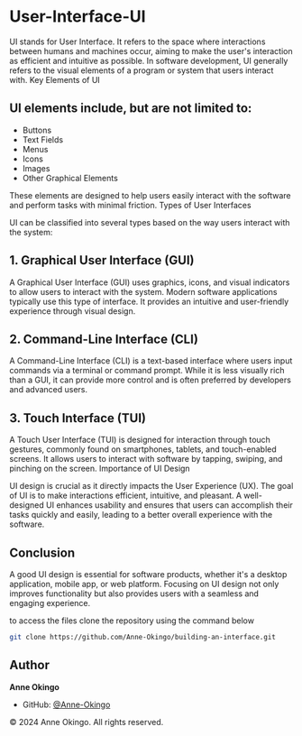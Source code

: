 # User-Interface-UI
UI stands for User Interface. It refers to the space where interactions between humans and machines occur, aiming to make the user's interaction as efficient and intuitive as possible.
In software development, UI generally refers to the visual elements of a program or system that users interact with.
Key Elements of UI

## UI elements include, but are not limited to:

- Buttons
- Text Fields
- Menus
- Icons
- Images
- Other Graphical Elements

These elements are designed to help users easily interact with the software and perform tasks with minimal friction.
Types of User Interfaces

UI can be classified into several types based on the way users interact with the system:
## 1. Graphical User Interface (GUI)

A Graphical User Interface (GUI) uses graphics, icons, and visual indicators to allow users to interact with the system. Modern software applications typically use this type of interface. It provides an intuitive and user-friendly experience through visual design.
## 2. Command-Line Interface (CLI)

A Command-Line Interface (CLI) is a text-based interface where users input commands via a terminal or command prompt. While it is less visually rich than a GUI, it can provide more control and is often preferred by developers and advanced users.
## 3. Touch Interface (TUI)

A Touch User Interface (TUI) is designed for interaction through touch gestures, commonly found on smartphones, tablets, and touch-enabled screens. It allows users to interact with software by tapping, swiping, and pinching on the screen.
Importance of UI Design

UI design is crucial as it directly impacts the User Experience (UX). The goal of UI is to make interactions efficient, intuitive, and pleasant. A well-designed UI enhances usability and ensures that users can accomplish their tasks quickly and easily, leading to a better overall experience with the software.

## Conclusion

A good UI design is essential for software products, whether it's a desktop application, mobile app, or web platform. Focusing on UI design not only improves functionality but also provides users with a seamless and engaging experience.


to access the files  clone the repository using the command below 

```bash
git clone https://github.com/Anne-Okingo/building-an-interface.git
```
## Author

**Anne Okingo**
- GitHub: [@Anne-Okingo](https://github.com/Anne-Okingo)

© 2024 Anne Okingo. All rights reserved.

